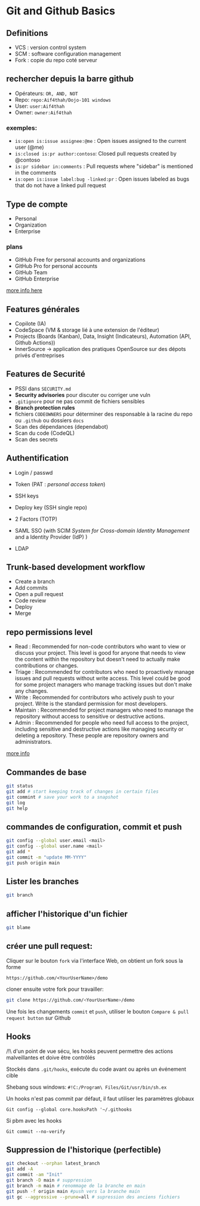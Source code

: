 # Git and Github Basics

## Definitions

* VCS : version control system 
* SCM : software configuration management
* Fork : copie du repo coté serveur


## rechercher depuis la barre github

* Opérateurs: `OR, AND, NOT`
* Repo: `repo:Aif4thah/Dojo-101 windows`
* User: `user:Aif4thah`
* Owner: `owner:Aif4thah`

### exemples:

* `is:open is:issue assignee:@me` : Open issues assigned to the current user (@me)
* `is:closed is:pr author:contoso`: Closed pull requests created by @contoso
* `is:pr sidebar in:comments` : Pull requests where "sidebar" is mentioned in the comments
* `is:open is:issue label:bug -linked:pr` : Open issues labeled as bugs that do not have a linked pull request

## Type de compte

* Personal
* Organization
* Enterprise

### plans

* GitHub Free for personal accounts and organizations
* GitHub Pro for personal accounts
* GitHub Team
* GitHub Enterprise

[more info here](https://learn.microsoft.com/en-us/training/modules/github-introduction-products/2-what-are-github-products)

## Features générales

* Copilote (IA)
* CodeSpace (VM & storage lié à une extension de l'éditeur)
* Projects (Boards (Kanban), Data, Insight (Indicateurs), Automation (API, Github Actions))
* InnerSource -> application des pratiques OpenSource sur des dépots privés d'entreprises

## Features de Securité

* PSSI dans `SECURITY.md`
* **Security advisories** pour discuter ou corriger une vuln
* `.gitignore` pour ne pas commit de fichiers sensibles
* **Branch protection rules**
* fichiers `CODEOWNERS` pour déterminer des responsable à la racine du repo ou `.github` ou dossiers `docs`
* Scan des dépendances (dependabot)
* Scan du code (CodeQL)
* Scan des secrets 

## Authentification

* Login / passwd
* Token (PAT : *personal access token*)
* SSH keys
* Deploy key (SSH single repo)

* 2 Factors (TOTP)
* SAML SSO (with SCIM *System for Cross-domain Identity Management* and a Identity Provider (IdP) )
* LDAP

## Trunk-based development workflow

* Create a branch
* Add commits
* Open a pull request
* Code review
* Deploy
* Merge

## repo permissions level

* Read : Recommended for non-code contributors who want to view or discuss your project. This level is good for anyone that needs to view the content within the repository but doesn't need to actually make contributions or changes.
* Triage : Recommended for contributors who need to proactively manage issues and pull requests without write access. This level could be good for some project managers who manage tracking issues but don't make any changes.
* Write : Recommended for contributors who actively push to your project. Write is the standard permission for most developers.
* Maintain : Recommended for project managers who need to manage the repository without access to sensitive or destructive actions.
* Admin : Recommended for people who need full access to the project, including sensitive and destructive actions like managing security or deleting a repository. These people are repository owners and administrators.

[more info](https://learn.microsoft.com/en-us/training/modules/github-introduction-administration/4-how-github-organization-permission-works)



## Commandes de base

```bash
git status
git add # start keeping track of changes in certain files
git commint # save your work to a snapshot
git log
git help
```

## commandes de configuration, commit et push

```bash
git config --global user.email <mail>
git config --global user.name <mail>
git add *
git commit -m "update MM-YYYY"
git push origin main
```

## Lister les branches

```bash
git branch
```

## afficher l'historique d'un fichier

```bash
git blame
```

## créer une pull request:

Cliquer sur le bouton `fork` via l'interface Web, on obtient un fork sous la forme

`https://github.com/<YourUserName>/demo`

cloner ensuite votre fork pour travailler:

```bash
git clone https://github.com/<YourUserName>/demo
```

Une fois les changements `commit` et `push`, utiliser le bouton `Compare & pull request button` sur Github

## Hooks

/!\ d'un point de vue sécu, les hooks peuvent permettre des actions malveillantes et doive être contrôlés

Stockés dans `.git/hooks`, exécute du code avant ou après un événement cible

Shebang sous windows: `#!C:/Program\ Files/Git/usr/bin/sh.ex`

Un hooks n'est pas commit par défaut, il faut utiliser les paramètres globaux

```shell
Git config --global core.hooksPath '~/.githooks
```

Si pbm avec les hooks

```shell
Git commit --no-verify
```

## Suppression de l'historique (perfectible)

```sh
git checkout --orphan latest_branch
git add -A
git commit -am "Init" 
git branch -D main # suppression
git branch -m main # renommage de la branche en main
git push -f origin main #push vers la branche main
git gc --aggressive --prune=all # supression des anciens fichiers
```
